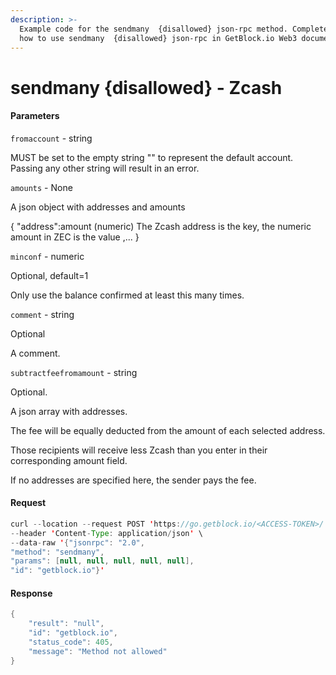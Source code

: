 ```yaml
---
description: >-
  Example code for the sendmany  {disallowed} json-rpc method. Сomplete guide on
  how to use sendmany  {disallowed} json-rpc in GetBlock.io Web3 documentation.
---
```


# sendmany {disallowed} - Zcash

#### Parameters

`fromaccount` - string

MUST be set to the empty string "" to represent the default account. Passing any other string will result in an error.

`amounts` - None

A json object with addresses and amounts

{ "address":amount (numeric) The Zcash address is the key, the numeric amount in ZEC is the value ,... }

`minconf` - numeric

Optional, default=1

Only use the balance confirmed at least this many times.

`comment` - string

Optional

A comment.

`subtractfeefromamount` - string

Optional.

A json array with addresses.

The fee will be equally deducted from the amount of each selected address.

Those recipients will receive less Zcash than you enter in their corresponding amount field.

If no addresses are specified here, the sender pays the fee.

#### Request

```java
curl --location --request POST 'https://go.getblock.io/<ACCESS-TOKEN>/' \
--header 'Content-Type: application/json' \ 
--data-raw '{"jsonrpc": "2.0",
"method": "sendmany",
"params": [null, null, null, null, null],
"id": "getblock.io"}'
```

#### Response

```java
{
    "result": "null",
    "id": "getblock.io",
    "status_code": 405,
    "message": "Method not allowed"
}
```

